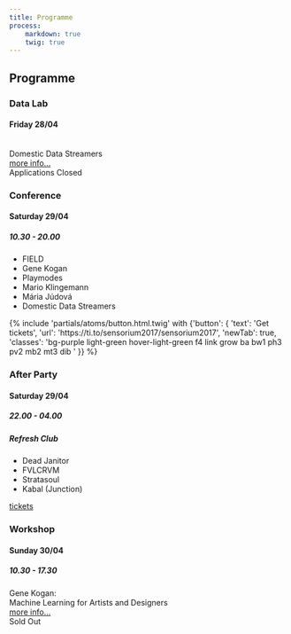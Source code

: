 ```yaml
---
title: Programme
process:
    markdown: true
    twig: true
---
```


## Programme

<section class="cf w-100 tl tc-ns mt4-ns">
    <article class="mw24rem dib v-top w-100 w-30-ns pa3 mv2 ba tl b--teal bw1">
        <div>
            <h3 class="fl fn-ns f3 f2-l fw9 ma0 teal">Data Lab</h3>
            <h4 class="fr fn-ns f5 f4-ns fw1 ma0 mt2 mt0-ns">Friday 28/04</h4>
            <br class="dn-ns">
        </div>
        <div class="db f5 f4-l fw6 mt3">
            Domestic Data Streamers
        </div>
        <div class="dt w-100 mt1 f6 f5-l">
          <div class="dtc">
            <span class="mv0 b"><a href="/lab/data-lab">more info...</a></span>
          </div>
          <div class="dtc tr">
            <span class="mv0 bg-teal pa1 b">Applications Closed</span>
          </div>
        </div>
    </article>
    <article class="mh-7px-ns relative top--1-ns mw24rem dib v-top w-100 w-34-ns pa3 mv2 ba tl b--teal bg-teal bw1">
        <div>
            <h3 class="fl fn-ns w-60 w-100-ns f3 f2-l fw9 ma0 light-green">Conference</h3>
            <h4 class="fr fn-ns w-40 w-100-ns tr tl-ns f5 f4-ns fw1 ma0 mt2 mt0-ns">Saturday 29/04</h4>
            <h5 class="fr fn-ns w-100 tr tl-ns f6 f5-ns fw1 ma0">10.30 - 20.00</h5>
        </div>
        <div class="f4 f3-l fw6 mt5 mt2-ns">
            <ul class="list pa0 mb0 mt3">
                <li>FIELD</li>
                <li>Gene Kogan</li>
                <li>Playmodes</li>
                <li>Mario Klingemann</li>
                <li>Mária Júdová</li>
                <li>Domestic Data Streamers</li>
            </ul>
            {% include 'partials/atoms/button.html.twig' with {'button': {
              'text': 'Get tickets',
              'url': 'https://ti.to/sensorium2017/sensorium2017',
              'newTab': true,
              'classes': 'bg-purple light-green hover-light-green f4 link grow ba bw1 ph3 pv2 mb2 mt3 dib '
            }} %}
        </div>
    </article>
    <div class="mw24rem dib w-100 w-30-ns">
        <article class="pa3 mv2 ba tl b--teal bw1">
            <div>
                <h3 class="fl w-50 w-100-ns fn-ns f3 f2-l fw9 ma0 teal">After Party</h3>
                <h4 class="fr w-50 w-100-ns tr tl-ns fn-ns f5 f4-ns fw1 ma0 mt2 mt0-ns">Saturday 29/04</h4>
                <h5 class="fr w-100 tr tl-ns fn-ns f6 f5-ns fw1 ma0">22.00 - 04.00</h5>
                <h5 class="fr fn-ns f6 f5-ns fw1 ma0">Refresh Club</h5>
            </div>
            <div class="f5 f4-l fw6 mt5 mt3-ns">
                <ul class="list pa0 mb0 mt3">
                    <li>Dead Janitor</li>
                    <li>FVLCRVM</li>
                    <li>Stratasoul</li>
                    <li>Kabal (Junction)</li>
                </ul>
            </div>
            <div class="dt w-100 mt1 f6 f5-l">
                <div class="dtc">
                    <span class="mv0 b"><a href="{{site.ticket_url}}" target="_blank">tickets</a></span>
                  </div>
            </div>
        </article>
        <article class="pa3 mv2 ba tl b--teal bw1">
            <div>
                <h3 class="fl w-50 w-100-ns fn-ns f3 f2-l fw9 ma0 teal">Workshop</h3>
                <h4 class="fr w-50 w-100-ns tr tl-ns fn-ns f5 f4-ns fw1 ma0 mt2 mt0-ns">Sunday 30/04</h4>
                <h5 class="fr fn-ns f6 f5-ns fw1 ma0">10.30 - 17.30</h5>
            </div>
            <div class="f5 f4-l fw6 mt5 mt3-ns">
                Gene Kogan: <br>Machine Learning for Artists and Designers
            </div>
            <div class="dt w-100 mt1 f6 f5-l">
              <div class="dtc">
                <span class="mv0 b"><a href="/workshops/machine-learning">more info...</a></span>
              </div>
              <div class="dtc tr">
                <span class="mv0 bg-teal pa1 b">Sold Out</span>
              </div>
            </div>
        </article>
    </div>
</section>